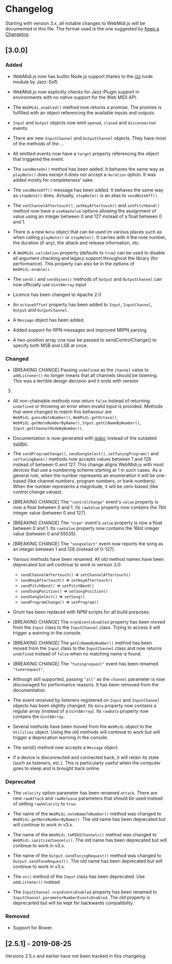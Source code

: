 # Changelog

Starting with version 3.x, all notable changes to WebMidi.js will be documented in this file. The 
format used is the one suggested by [Keep a Changelog](https://keepachangelog.com/en/1.0.0/).

## [3.0.0]

### Added

- WebMidi.js now has builtin Node.js support thanks to the [jzz](https://www.npmjs.com/package/jzz)
node module by Jazz-Soft.

- WebMidi.js now explicitly checks for Jazz-Plugin support in environments with no native support 
for the Web MIDI API.

- The `WebMidi.enabled()` method now returns a promise. The promise is fulfilled with an object 
referencing the available inputs and outputs.

- `Input` and `Output` objects now emit `opened`, `closed` and `disconnected` events.

- There are new `InputChannel` and `OutputChannel` objects. They have most of the methods of the ...

- All emitted events now have a `target` property referencing the object that triggered the event.

- The `sendNoteOn()` method has been added. It behaves the same way as `playNote()` does except it 
does not accept a `duration` option. It was added mostly for completeness' sake.

- The `sendNoteOff()` message has been added. It behaves the same way as `stopNote()` does. 
Actually, `stopNote()` is an alias to `sendNoteOff()`.

- The `setChannelAftertouch()`, `setKeyAftertouch()` and `setPitchbend()` method now have a 
`useRawValue` options allowing the assignment of value using an integer between 0 and 127 instead of
a float between 0 and 1.

- There is a new `Note` object that can be used im various places such as when calling `playNote()`
or `stopNote()`. It carries with it the note number, the duration (if any), the attack and release
information, etc.

- A `WebMidi.validation` property (defaults to `true`) can be used to disable all argument checking
and legacy support throughout the library (for performance). This property can also be in the 
options of `WebMidi.enable()`.

- The `send()` and `sendSysex()` methods of `Output` and `OutputChannel` can now officially use 
`Uint8Array` input

- Licence has been changed to Apache 2.0

- An `octaveOffset` property has been added to `Input`, `InputChannel`, `Output` and 
`OutputChannel`.

- A `Message` object has been added.

- Added support for RPN messages and improved NRPN parsing.

- A two-position array cna now be passed to sendControlChange() to specify both MSB and LSB at once.

### Changed

- [BREAKING CHANGE] Passing `undefined` as the `channel` value to `addListener()` no longer means
that all channels should be listening. This was a terrible design decision and it ends with version 
3.

- All non-chainable methods now return `false` instead of returning `undefined` or throwing an error
when invalid input is provided. Methods that were changed to match this behaviour are 
`WebMidi.guessNoteNumber()`, `WebMidi.getOctave()`, `WebMidi.getNoteNumberByName()`, 
`Input.getCcNameByNumber()`, `Input.getChannelModeByNumber()`.

- Documentation is now generated with [jsdoc](https://www.npmjs.com/package/jsdoc) instead of the 
outdated [yuidoc](https://www.npmjs.com/package/grunt-contrib-yuidoc).

- The `sendProgramChange()`, `sendSongSelect()`, `setTuningProgram()` and `setTuningBank()` methods 
now accepts values between 1 and 128 instead of between 0 and 127. This change aligns WebMidi.js 
with most devices that use a numbering scheme starting at 1 in such cases. As a general rule, when 
the number represents an enumeration it will be one-based (like channel numbers, program numbers, or 
bank numbers). When the number represents a magnitude, it will be zero-based (like control change 
values).

- [BREAKING CHANGE] The `"controlchange"` event's `value` property is now a float between 0 and 1. 
Its `rawValue` property now contains the 7bit integer value (between 0 and 127).

- [BREAKING CHANGE] The `"nrpn"` event's `value` property is now a float between 0 and 1. 
Its `rawValue` property now contains the 16bit integer value (between 0 and 65535).

- [BREAKING CHANGE] The `"songselect"` event now reports the song as an integer between 1 and 128 
(instead of 0-127).

- Various methods have been renamed. All old method names have been deprecated but will continue to
work in version 3.0:

  - `sendChannelAftertouch()` => `setChannelAftertouch()`
  - `sendKeyAftertouch()` => `setKeyAftertouch()`
  - `sendPitchBend()` => `setPitchBend()`
  - `sendSongPosition()` => `setSongPosition()`
  - `sendSongSelect()` => `setSong()`
  - `sendProgramChange()` => `setProgram()`

- Grunt has been replaced with NPM scripts for all build purposes.

- [BREAKING CHANGE] The `nrpnEventsEnabled` property has been moved from the `Input` class to the 
`InputChannel` class. Trying to access it will trigger a warning in the console.

- [BREAKING CHANGE] The `getCcNameByNumber()` method has been moved from the `Input` class to the 
`InputChannel` class and now returns `undefined` instead of `false` when no matching name is found.

- [BREAKING CHANGE] The `"tuningrequest"` event has been renamed `"tunerequest"`. 

- Although still supported, passing `"all"` as the `channel` parameter is now discouraged for 
performance reasons. It has been removed from the documentation.

- The event received by listeners registered on `Input` and `InputChannel` objects has been slightly 
changed. Its `data` property now contains a regular array (instead of a `Uint8Array`). Its `rawData` 
property now contains the `Uint8Array`.

- Several methods have been moved from the `WebMidi` object to the `Utilities` object. Using the old
methods will continue to work but will trigger a deprecation warning in the console.

- The send() method now accepts a `Message` object.

- If a device is disconnected and connected back, it will retain its state (such as listeners, 
etc.). This is particularly useful when the computer goes to sleep and is brought back online.

### Deprecated

- The `velocity` option parameter has been renamed `attack`. There are new `rawAttack` and 
`rawRelease` parameters that should be used instead of setting `rawVelocity` to `true`.

- The name of the `WebMidi.noteNameToNumber()` method was changed to 
`WebMidi.getNoteNumberByName()`. The old name has been deprecated but will continue to work in v3.x.

- The name of the `WebMidi.toMIDIChannels()` method was changed to `WebMidi.sanitizeChannels()`. The
old name has been deprecated but will continue to work in v3.x.

- The name of the `Output.sendTuningRequest()` method was changed to `Output.sendTuneRequest()`. The
old name has been deprecated but will continue to work in v3.x.

- The `on()` method of the `Input` class has been deprecated. Use `addListener()` instead.

- The `InputChannel.nrpnEventsEnabled` property has been renamed to
`InputChannel.parameterNumberEventsEnabled`. The old property is deprecarted but will be kept for 
backwards compatibility.

### Removed

- Support for Bower.


## [2.5.1] - 2019-08-25

Versions 2.5.x and earlier have not been tracked in this changelog.
